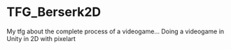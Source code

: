 # TFG_Berserk2D
My tfg about the complete process of a videogame... Doing a videogame in Unity in 2D with pixelart
